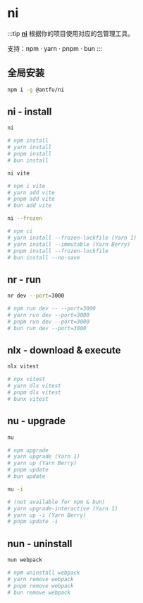 # ni

:::tip
**[ni](https://github.com/antfu/ni#ni)** 根据你的项目使用对应的包管理工具。

支持：npm · yarn · pnpm · bun
:::

## 全局安装

```sh
npm i -g @antfu/ni
```

## ni - install

```sh
ni

# npm install
# yarn install
# pnpm install
# bun install
```

```sh
ni vite

# npm i vite
# yarn add vite
# pnpm add vite
# bun add vite
```

```sh
ni --frozen

# npm ci
# yarn install --frozen-lockfile (Yarn 1)
# yarn install --immutable (Yarn Berry)
# pnpm install --frozen-lockfile
# bun install --no-save
```

## nr - run

```sh
nr dev --port=3000

# npm run dev -- --port=3000
# yarn run dev --port=3000
# pnpm run dev --port=3000
# bun run dev --port=3000
```

## nlx - download & execute

```sh
nlx vitest

# npx vitest
# yarn dlx vitest
# pnpm dlx vitest
# bunx vitest
```

## nu - upgrade

```sh
nu

# npm upgrade
# yarn upgrade (Yarn 1)
# yarn up (Yarn Berry)
# pnpm update
# bun update
```

```sh
nu -i

# (not available for npm & bun)
# yarn upgrade-interactive (Yarn 1)
# yarn up -i (Yarn Berry)
# pnpm update -i
```

## nun - uninstall

```sh
nun webpack

# npm uninstall webpack
# yarn remove webpack
# pnpm remove webpack
# bun remove webpack
```
